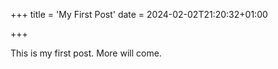 +++
title = 'My First Post'
date = 2024-02-02T21:20:32+01:00

+++

This is my first post. More will come.